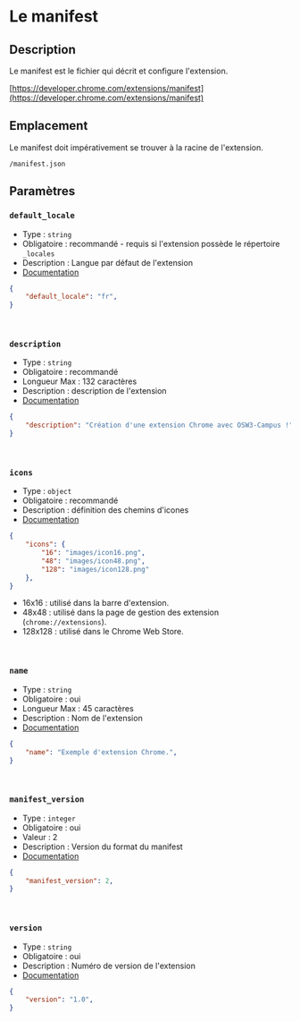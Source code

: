 # Le manifest

## Description

Le manifest est le fichier qui décrit et configure l'extension.

[https://developer.chrome.com/extensions/manifest](https://developer.chrome.com/extensions/manifest)


## Emplacement

Le manifest doit impérativement se trouver à la racine de l'extension.

```
/manifest.json
```


## Paramètres

### `default_locale`

- Type : `string`
- Obligatoire : recommandé - requis si l'extension possède le répertoire `_locales`
- Description : Langue par défaut de l'extension
- [Documentation](https://developer.chrome.com/extensions/manifest/default_locale)

```json
{
    "default_locale": "fr",
}
```
<br>


### `description`

- Type : `string`
- Obligatoire : recommandé
- Longueur Max : 132 caractères
- Description : description de l'extension
- [Documentation](https://developer.chrome.com/extensions/manifest/description)

```json
{
    "description": "Création d'une extension Chrome avec OSW3-Campus !",
}
```
<br>


### `icons`

- Type : `object`
- Obligatoire : recommandé
- Description : définition des chemins d'icones
- [Documentation](https://developer.chrome.com/extensions/manifest/icons)

```json
{
    "icons": {
        "16": "images/icon16.png",
        "48": "images/icon48.png",
        "128": "images/icon128.png"
    },
}
```

- 16x16 : utilisé dans la barre d'extension.
- 48x48 : utilisé dans la page de gestion des extension (`chrome://extensions`).
- 128x128 : utilisé dans le Chrome Web Store.
<br>


### `name`

- Type : `string`
- Obligatoire : oui
- Longueur Max : 45 caractères
- Description : Nom de l'extension
- [Documentation](https://developer.chrome.com/extensions/manifest/name)

```json
{
    "name": "Exemple d'extension Chrome.",
}
```
<br>


###  `manifest_version`

- Type : `integer`
- Obligatoire : oui
- Valeur : 2
- Description : Version du format du manifest
- [Documentation](https://developer.chrome.com/extensions/manifest/manifest_version)

```json
{
    "manifest_version": 2,
}
```
<br>


### `version`

- Type : `string`
- Obligatoire : oui
- Description : Numéro de version de l'extension
- [Documentation](https://developer.chrome.com/extensions/manifest/version)

```json
{
    "version": "1.0",
}
```
<br>